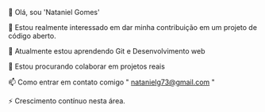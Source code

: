 
👋 Olá, sou 'Nataniel Gomes'

👀 Estou realmente interessado em dar minha contribuição em um projeto de código aberto.

🌱 Atualmente estou aprendendo Git e Desenvolvimento web

💞️ Estou procurando colaborar em projetos reais

📫 Como entrar em contato comigo " natanielg73@gmail.com "

⚡ Crescimento contínuo nesta área.
